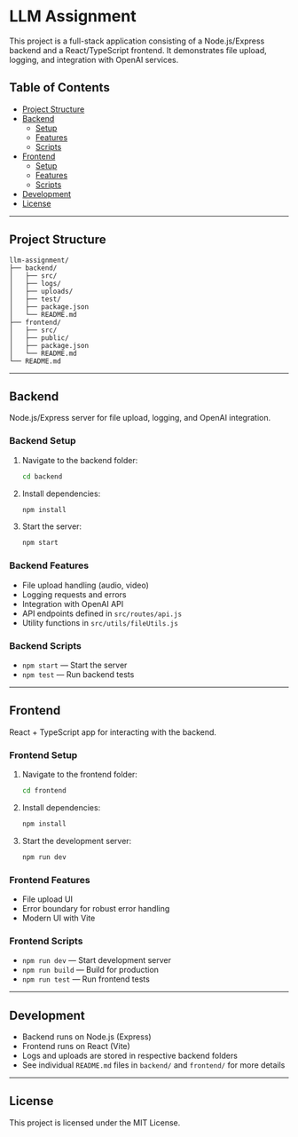 # LLM Assignment

This project is a full-stack application consisting of a Node.js/Express backend and a React/TypeScript frontend. It demonstrates file upload, logging, and integration with OpenAI services.

## Table of Contents
- [Project Structure](#project-structure)
- [Backend](#backend)
  - [Setup](#backend-setup)
  - [Features](#backend-features)
  - [Scripts](#backend-scripts)
- [Frontend](#frontend)
  - [Setup](#frontend-setup)
  - [Features](#frontend-features)
  - [Scripts](#frontend-scripts)
- [Development](#development)
- [License](#license)

---

## Project Structure
```
llm-assignment/
├── backend/
│   ├── src/
│   ├── logs/
│   ├── uploads/
│   ├── test/
│   ├── package.json
│   └── README.md
├── frontend/
│   ├── src/
│   ├── public/
│   ├── package.json
│   └── README.md
└── README.md
```

---

## Backend
Node.js/Express server for file upload, logging, and OpenAI integration.

### Backend Setup
1. Navigate to the backend folder:
   ```sh
   cd backend
   ```
2. Install dependencies:
   ```sh
   npm install
   ```
3. Start the server:
   ```sh
   npm start
   ```

### Backend Features
- File upload handling (audio, video)
- Logging requests and errors
- Integration with OpenAI API
- API endpoints defined in `src/routes/api.js`
- Utility functions in `src/utils/fileUtils.js`

### Backend Scripts
- `npm start` — Start the server
- `npm test` — Run backend tests

---

## Frontend
React + TypeScript app for interacting with the backend.

### Frontend Setup
1. Navigate to the frontend folder:
   ```sh
   cd frontend
   ```
2. Install dependencies:
   ```sh
   npm install
   ```
3. Start the development server:
   ```sh
   npm run dev
   ```

### Frontend Features
- File upload UI
- Error boundary for robust error handling
- Modern UI with Vite

### Frontend Scripts
- `npm run dev` — Start development server
- `npm run build` — Build for production
- `npm run test` — Run frontend tests

---

## Development
- Backend runs on Node.js (Express)
- Frontend runs on React (Vite)
- Logs and uploads are stored in respective backend folders
- See individual `README.md` files in `backend/` and `frontend/` for more details

---

## License
This project is licensed under the MIT License.
